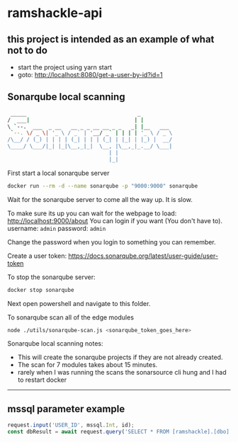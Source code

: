 # ramshackle-api

## this project is intended as an example of what not to do

* start the project using yarn start
* goto: <http://localhost:8080/get-a-user-by-id?id=1>

## Sonarqube local scanning

```bash
 _____                                   _
/  ___|                                 | |
\ `--.  ___  _ __   __ _ _ __ __ _ _   _| |__   ___
 `--. \/ _ \| '_ \ / _` | '__/ _` | | | | '_ \ / _ \
/\__/ / (_) | | | | (_| | | | (_| | |_| | |_) |  __/
\____/ \___/|_| |_|\__,_|_|  \__, |\__,_|_.__/ \___|
                                | |
                                |_|
```

First start a local sonarqube server

```bash
docker run --rm -d --name sonarqube -p "9000:9000" sonarqube
```

Wait for the sonarqube server to come all the way up.  It is slow.

To make sure its up you can wait for the webpage to load: <http://localhost:9000/about>
You can login if you want (You don't have to).  username: `admin`  password: `admin`

Change the password when you login to something you can remember.

Create a user token: <https://docs.sonarqube.org/latest/user-guide/user-token>

To stop the sonarqube server:

```bash
docker stop sonarqube
```

Next open powershell and navigate to this folder.

To sonarqube scan all of the edge modules

```bash
node ./utils/sonarqube-scan.js <sonarqube_token_goes_here>
```

Sonarqube local scanning notes:

* This will create the sonarqube projects if they are not already created.
* The scan for 7 modules takes about 15 minutes.
* rarely when I was running the scans the sonarsource cli hung and I had to restart docker

---

## mssql parameter example

```js
request.input('USER_ID', mssql.Int, id);
const dbResult = await request.query('SELECT * FROM [ramshackle].[dbo].[users] WHERE user_id = @USER_ID');
```

